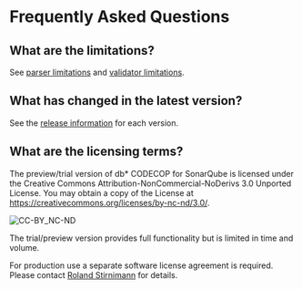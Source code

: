 # Frequently Asked Questions

## What are the limitations?

See [parser limitations](https://github.com/Trivadis/plsql-cop-cli/blob/main/parser-limitations.md) and [validator limitations](https://github.com/Trivadis/plsql-cop-cli/blob/main/validator-limitations.md).

## What has changed in the latest version?

See the [release information](https://github.com/Trivadis/plsql-cop-sonar/releases) for each version.

## What are the licensing terms?

The preview/trial version of db* CODECOP for SonarQube is licensed under the Creative Commons Attribution-NonCommercial-NoDerivs 3.0 Unported License. You may obtain a copy of the License at https://creativecommons.org/licenses/by-nc-nd/3.0/.

![CC-BY_NC-ND](images/CC-BY-NC-ND.png)

The trial/preview version provides full functionality but is limited in time and volume.

For production use a separate software license agreement is required. Please contact [Roland Stirnimann](mailto:roland.stirnimann@accenture.com) for details.
